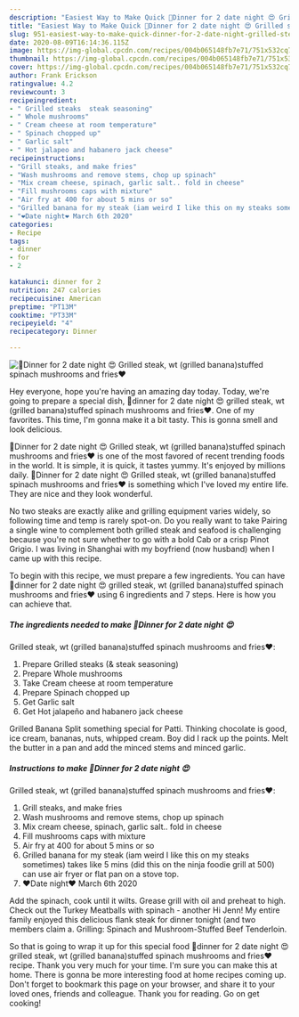 ```yaml
---
description: "Easiest Way to Make Quick 🥰Dinner for 2 date night 😍 Grilled steak, wt (grilled banana)stuffed spinach mushrooms and fries❤️"
title: "Easiest Way to Make Quick 🥰Dinner for 2 date night 😍 Grilled steak, wt (grilled banana)stuffed spinach mushrooms and fries❤️"
slug: 951-easiest-way-to-make-quick-dinner-for-2-date-night-grilled-steak-wt-grilled-bananastuffed-spinach-mushrooms-and-fries
date: 2020-08-09T16:14:36.115Z
image: https://img-global.cpcdn.com/recipes/004b065148fb7e71/751x532cq70/🥰dinner-for-2-date-night-😍-grilled-steak-wt-grilled-bananastuffed-spinach-mushrooms-and-fries❤️-recipe-main-photo.jpg
thumbnail: https://img-global.cpcdn.com/recipes/004b065148fb7e71/751x532cq70/🥰dinner-for-2-date-night-😍-grilled-steak-wt-grilled-bananastuffed-spinach-mushrooms-and-fries❤️-recipe-main-photo.jpg
cover: https://img-global.cpcdn.com/recipes/004b065148fb7e71/751x532cq70/🥰dinner-for-2-date-night-😍-grilled-steak-wt-grilled-bananastuffed-spinach-mushrooms-and-fries❤️-recipe-main-photo.jpg
author: Frank Erickson
ratingvalue: 4.2
reviewcount: 3
recipeingredient:
- " Grilled steaks  steak seasoning"
- " Whole mushrooms"
- " Cream cheese at room temperature"
- " Spinach chopped up"
- " Garlic salt"
- " Hot jalapeo and habanero jack cheese"
recipeinstructions:
- "Grill steaks, and make fries"
- "Wash mushrooms and remove stems, chop up spinach"
- "Mix cream cheese, spinach, garlic salt.. fold in cheese"
- "Fill mushrooms caps with mixture"
- "Air fry at 400 for about 5 mins or so"
- "Grilled banana for my steak (iam weird I like this on my steaks sometimes) takes like 5 mins (did this on the ninja foodie grill at 500) can use air fryer or flat pan on a stove top."
- "❤️Date night❤️ March 6th 2020"
categories:
- Recipe
tags:
- dinner
- for
- 2

katakunci: dinner for 2 
nutrition: 247 calories
recipecuisine: American
preptime: "PT13M"
cooktime: "PT33M"
recipeyield: "4"
recipecategory: Dinner

---
```



![🥰Dinner for 2 date night 😍
Grilled steak, wt (grilled banana)stuffed spinach mushrooms and fries❤️](https://img-global.cpcdn.com/recipes/004b065148fb7e71/751x532cq70/🥰dinner-for-2-date-night-😍-grilled-steak-wt-grilled-bananastuffed-spinach-mushrooms-and-fries❤️-recipe-main-photo.jpg)

Hey everyone, hope you're having an amazing day today. Today, we're going to prepare a special dish, 🥰dinner for 2 date night 😍
grilled steak, wt (grilled banana)stuffed spinach mushrooms and fries❤️. One of my favorites. This time, I'm gonna make it a bit tasty. This is gonna smell and look delicious.

🥰Dinner for 2 date night 😍
Grilled steak, wt (grilled banana)stuffed spinach mushrooms and fries❤️ is one of the most favored of recent trending foods in the world. It is simple, it is quick, it tastes yummy. It's enjoyed by millions daily. 🥰Dinner for 2 date night 😍
Grilled steak, wt (grilled banana)stuffed spinach mushrooms and fries❤️ is something which I've loved my entire life. They are nice and they look wonderful.

No two steaks are exactly alike and grilling equipment varies widely, so following time and temp is rarely spot-on. Do you really want to take Pairing a single wine to complement both grilled steak and seafood is challenging because you&#39;re not sure whether to go with a bold Cab or a crisp Pinot Grigio. I was living in Shanghai with my boyfriend (now husband) when I came up with this recipe.


To begin with this recipe, we must prepare a few ingredients. You can have 🥰dinner for 2 date night 😍
grilled steak, wt (grilled banana)stuffed spinach mushrooms and fries❤️ using 6 ingredients and 7 steps. Here is how you can achieve that.

<!--inarticleads1-->

##### The ingredients needed to make 🥰Dinner for 2 date night 😍
Grilled steak, wt (grilled banana)stuffed spinach mushrooms and fries❤️:

1. Prepare  Grilled steaks (&amp; steak seasoning)
1. Prepare  Whole mushrooms
1. Take  Cream cheese at room temperature
1. Prepare  Spinach chopped up
1. Get  Garlic salt
1. Get  Hot jalapeño and habanero jack cheese


Grilled Banana Split something special for Patti. Thinking chocolate is good, ice cream, bananas, nuts, whipped cream. Boy did I rack up the points. Melt the butter in a pan and add the minced stems and minced garlic. 

<!--inarticleads2-->

##### Instructions to make 🥰Dinner for 2 date night 😍
Grilled steak, wt (grilled banana)stuffed spinach mushrooms and fries❤️:

1. Grill steaks, and make fries
1. Wash mushrooms and remove stems, chop up spinach
1. Mix cream cheese, spinach, garlic salt.. fold in cheese
1. Fill mushrooms caps with mixture
1. Air fry at 400 for about 5 mins or so
1. Grilled banana for my steak (iam weird I like this on my steaks sometimes) takes like 5 mins (did this on the ninja foodie grill at 500) can use air fryer or flat pan on a stove top.
1. ❤️Date night❤️ March 6th 2020


Add the spinach, cook until it wilts. Grease grill with oil and preheat to high. Check out the Turkey Meatballs with spinach - another Hi Jenn! My entire family enjoyed this delicious flank steak for dinner tonight (and two members claim a. Grilling: Spinach and Mushroom-Stuffed Beef Tenderloin. 

So that is going to wrap it up for this special food 🥰dinner for 2 date night 😍
grilled steak, wt (grilled banana)stuffed spinach mushrooms and fries❤️ recipe. Thank you very much for your time. I'm sure you can make this at home. There is gonna be more interesting food at home recipes coming up. Don't forget to bookmark this page on your browser, and share it to your loved ones, friends and colleague. Thank you for reading. Go on get cooking!
